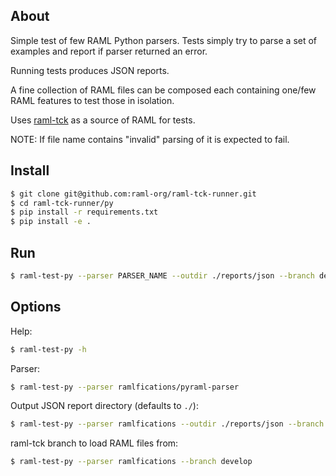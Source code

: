 ## About

Simple test of few RAML Python parsers. Tests simply try to parse a set of examples and report if parser returned an error.

Running tests produces JSON reports.

A fine collection of RAML files can be composed each containing one/few RAML features to test those in isolation.

Uses [raml-tck](https://github.com/raml-org/raml-tck/tree/master/tests/raml-1.0) as a source of RAML for tests.

NOTE: If file name contains "invalid" parsing of it is expected to fail.

## Install

```sh
$ git clone git@github.com:raml-org/raml-tck-runner.git
$ cd raml-tck-runner/py
$ pip install -r requirements.txt
$ pip install -e .
```

## Run

```sh
$ raml-test-py --parser PARSER_NAME --outdir ./reports/json --branch develop
```

## Options

Help:
```sh
$ raml-test-py -h
```

Parser:
```sh
$ raml-test-py --parser ramlfications/pyraml-parser
```

Output JSON report directory (defaults to `./`):
```sh
$ raml-test-py --parser ramlfications --outdir ./reports/json --branch develop
```

raml-tck branch to load RAML files from:
```sh
$ raml-test-py --parser ramlfications --branch develop
```
